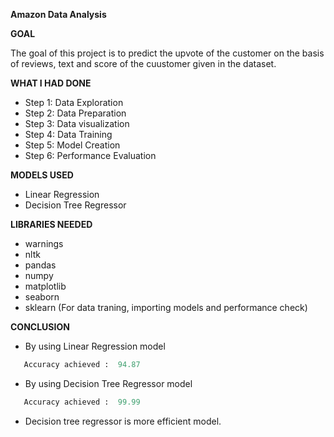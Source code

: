 **Amazon Data Analysis**

**GOAL**

The goal of this project is to predict the upvote of the customer on the basis of reviews, text and score of the cuustomer given in the dataset.

**WHAT I HAD DONE**
- Step 1: Data Exploration
- Step 2: Data Preparation
- Step 3: Data visualization
- Step 4: Data Training
- Step 5: Model Creation
- Step 6: Performance Evaluation


**MODELS USED**
-  Linear Regression
-  Decision Tree Regressor



**LIBRARIES NEEDED**
- warnings
- nltk
- pandas
- numpy
- matplotlib
- seaborn
- sklearn (For data traning, importing models and performance check)


**CONCLUSION**
- By using Linear Regression model 
 ```python
    Accuracy achieved :  94.87
 ``` 
 - By using Decision Tree Regressor model 
 ```python
    Accuracy achieved :  99.99
 ``` 

* Decision tree regressor is more efficient model.

